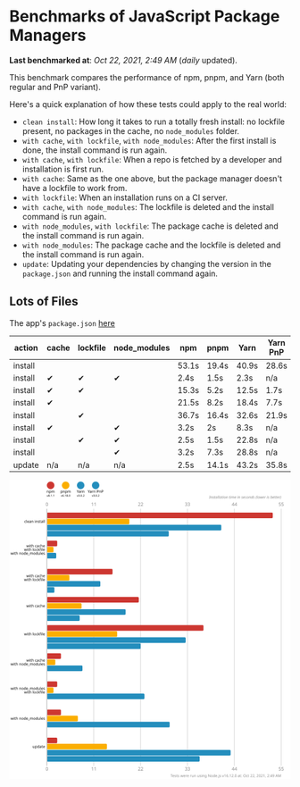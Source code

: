 # Benchmarks of JavaScript Package Managers

**Last benchmarked at**: _Oct 22, 2021, 2:49 AM_ (_daily_ updated).

This benchmark compares the performance of npm, pnpm, and Yarn (both regular and PnP variant).

Here's a quick explanation of how these tests could apply to the real world:

- `clean install`: How long it takes to run a totally fresh install: no lockfile present, no packages in the cache, no `node_modules` folder.
- `with cache`, `with lockfile`, `with node_modules`: After the first install is done, the install command is run again.
- `with cache`, `with lockfile`: When a repo is fetched by a developer and installation is first run.
- `with cache`: Same as the one above, but the package manager doesn't have a lockfile to work from.
- `with lockfile`: When an installation runs on a CI server.
- `with cache`, `with node_modules`: The lockfile is deleted and the install command is run again.
- `with node_modules`, `with lockfile`: The package cache is deleted and the install command is run again.
- `with node_modules`: The package cache and the lockfile is deleted and the install command is run again.
- `update`: Updating your dependencies by changing the version in the `package.json` and running the install command again.

## Lots of Files

The app's `package.json` [here](https://github.com/pnpm/pnpm.github.io/blob/main/benchmarks/fixtures/alotta-files/package.json)

| action  | cache | lockfile | node_modules| npm | pnpm | Yarn | Yarn PnP |
| ---     | ---   | ---      | ---         | --- | ---  | ---  | ---      |
| install |       |          |             | 53.1s | 19.4s | 40.9s | 28.6s |
| install | ✔     | ✔        | ✔           | 2.4s | 1.5s | 2.3s | n/a |
| install | ✔     | ✔        |             | 15.3s | 5.2s | 12.5s | 1.7s |
| install | ✔     |          |             | 21.5s | 8.2s | 18.4s | 7.7s |
| install |       | ✔        |             | 36.7s | 16.4s | 32.6s | 21.9s |
| install | ✔     |          | ✔           | 3.2s | 2s | 8.3s | n/a |
| install |       | ✔        | ✔           | 2.5s | 1.5s | 22.8s | n/a |
| install |       |          | ✔           | 3.2s | 7.3s | 28.8s | n/a |
| update  | n/a | n/a | n/a | 2.5s | 14.1s | 43.2s | 35.8s |

![Graph of the alotta-files results](../../static/img/benchmarks/alotta-files.svg)
